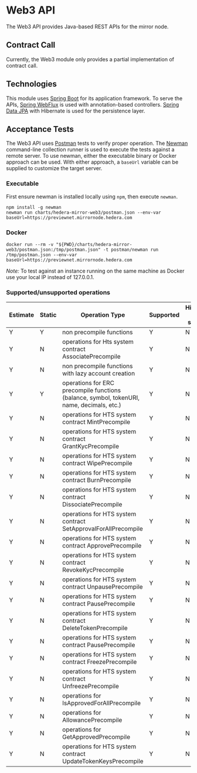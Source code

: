 # Web3 API

The Web3 API provides Java-based REST APIs for the mirror node.

## Contract Call

Currently, the Web3 module only provides a partial implementation of contract call.

## Technologies

This module uses [Spring Boot](https://spring.io/projects/spring-boot) for its application framework. To serve the
APIs, [Spring WebFlux](https://docs.spring.io/spring-framework/docs/current/reference/html/web-reactive.html)
is used with annotation-based controllers. [Spring Data JPA](https://spring.io/projects/spring-data-jpa) with Hibernate
is used for the persistence layer.

## Acceptance Tests

The Web3 API uses [Postman](https://www.postman.com) tests to verify proper operation. The
[Newman](https://learning.postman.com/docs/running-collections/using-newman-cli/command-line-integration-with-newman)
command-line collection runner is used to execute the tests against a remote server. To use newman, either the
executable binary or Docker approach can be used. With either approach, a `baseUrl` variable can be supplied to
customize the target server.

### Executable

First ensure newman is installed locally using `npm`, then execute `newman`.

```shell
npm install -g newman
newman run charts/hedera-mirror-web3/postman.json --env-var baseUrl=https://previewnet.mirrornode.hedera.com
```

### Docker

```shell
docker run --rm -v "${PWD}/charts/hedera-mirror-web3/postman.json:/tmp/postman.json" -t postman/newman run /tmp/postman.json --env-var baseUrl=https://previewnet.mirrornode.hedera.com
```

_Note:_ To test against an instance running on the same machine as Docker use your local IP instead of 127.0.0.1.

### Supported/unsupported operations

| Estimate | Static | Operation Type                                                                            | Supported | Historical data support | Reads | Modifications |
| -------- | ------ | ----------------------------------------------------------------------------------------- | --------- | ----------------------- | ----- | ------------- |
| Y        | Y      | non precompile functions                                                                  | Y         | N                       | Y     | Y             |
| Y        | N      | operations for Hts system contract AssociatePrecompile                                    | Y         | N                       | Y     | Y             |
| Y        | N      | non precompile functions with lazy account creation                                       | Y         | N                       | Y     | Y             |
| Y        | Y      | operations for ERC precompile functions (balance, symbol, tokenURI, name, decimals, etc.) | Y         | N                       | Y     | N             |
| Y        | N      | operations for HTS system contract MintPrecompile                                         | Y         | N                       | Y     | Y             |
| Y        | N      | operations for HTS system contract GrantKycPrecompile                                     | Y         | N                       | Y     | Y             |
| Y        | N      | operations for HTS system contract WipePrecompile                                         | Y         | N                       | Y     | Y             |
| Y        | N      | operations for HTS system contract BurnPrecompile                                         | Y         | N                       | Y     | Y             |
| Y        | N      | operations for HTS system contract DissociatePrecompile                                   | Y         | N                       | Y     | Y             |
| Y        | N      | operations for HTS system contract SetApprovalForAllPrecompile                            | Y         | N                       | Y     | Y             |
| Y        | N      | operations for HTS system contract ApprovePrecompile                                      | Y         | N                       | Y     | Y             |
| Y        | N      | operations for HTS system contract RevokeKycPrecompile                                    | Y         | N                       | Y     | Y             |
| Y        | N      | operations for HTS system contract UnpausePrecompile                                      | Y         | N                       | Y     | Y             |
| Y        | N      | operations for HTS system contract PausePrecompile                                        | Y         | N                       | Y     | Y             |
| Y        | N      | operations for HTS system contract DeleteTokenPrecompile                                  | Y         | N                       | Y     | Y             |
| Y        | N      | operations for HTS system contract PausePrecompile                                        | Y         | N                       | Y     | Y             |
| Y        | N      | operations for HTS system contract FreezePrecompile                                       | Y         | N                       | Y     | Y             |
| Y        | N      | operations for HTS system contract UnfreezePrecompile                                     | Y         | N                       | Y     | Y             |
| Y        | N      | operations for IsApprovedForAllPrecompile                                                 | Y         | N                       | Y     | N             |
| Y        | N      | operations for AllowancePrecompile                                                        | Y         | N                       | Y     | N             |
| Y        | N      | operations for GetApprovedPrecompile                                                      | Y         | N                       | Y     | N             |
| Y        | N      | operations for HTS system contract UpdateTokenKeysPrecompile                              | Y         | N                       | Y     | Y             |
